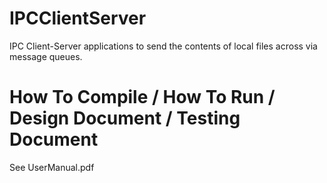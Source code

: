# IPCClientServer
IPC Client-Server applications to send the contents of local files across via message queues.

# How To Compile / How To Run / Design Document / Testing Document

See UserManual.pdf
